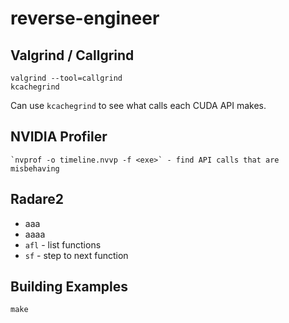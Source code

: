 # reverse-engineer

## Valgrind / Callgrind

    valgrind --tool=callgrind
    kcachegrind

Can use `kcachegrind` to see what calls each CUDA API makes.

## NVIDIA Profiler

    `nvprof -o timeline.nvvp -f <exe>` - find API calls that are misbehaving

## Radare2

* aaa
* aaaa
* `afl` - list functions
* `sf` - step to next function

## Building Examples

    make